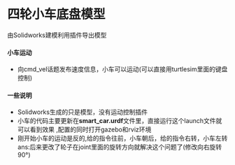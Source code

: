 # 四轮小车底盘模型
由Solidworks建模利用插件导出模型<br>

#### 小车运动
* 向cmd_vel话题发布速度信息，小车可以运动(可以直接用turtlesim里面的键盘控制)
#### 一些说明
* Solidworks生成的只是模型，没有运动控制插件
* 小车的代码主要更新在**smart_car.urdf**文件里，直接运行这个launch文件就可以看到效果
,配置的同时打开gazebo和rviz环境
* 刚开始小车的运动是反的,给的指令往前，小车朝后，给的指令右转，小车左转<br>
ans:后来更改了轮子在joint里面的旋转方向就解决这个问题了(修改向右旋转90°)